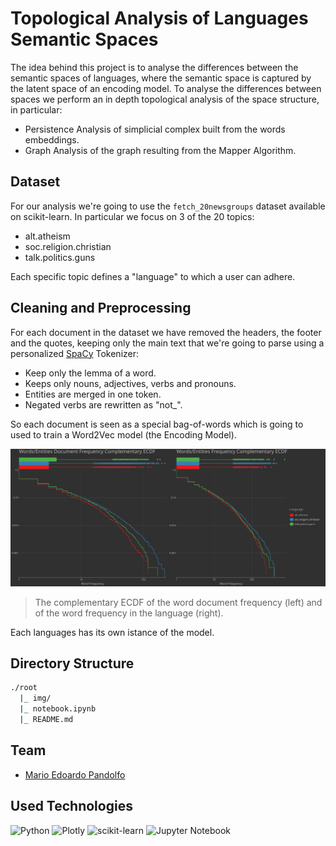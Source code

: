 # Topological Analysis of Languages Semantic Spaces

The idea behind this project is to analyse the differences between the semantic spaces of languages, where the semantic space is captured by the latent space of an encoding model.
To analyse the differences between spaces we perform an in depth topological analysis of the space structure, in particular:

- Persistence Analysis of simplicial complex built from the words embeddings.
- Graph Analysis of the graph resulting from the Mapper Algorithm. 

## Dataset

For our analysis we're going to use the `fetch_20newsgroups` dataset available on scikit-learn. In particular we focus on 3 of the 20 topics:

- alt.atheism
- soc.religion.christian
- talk.politics.guns

Each specific topic defines a "language" to which a user can adhere.

## Cleaning and Preprocessing

For each document in the dataset we have removed the headers, the footer and the quotes, keeping only the main text that we're going to parse using a personalized [SpaCy](https://spacy.io/) Tokenizer:

- Keep only the lemma of a word.
- Keeps only nouns, adjectives, verbs and pronouns.
- Entities are merged in one token.
- Negated verbs are rewritten as "not_<lemma of verb>".

So each document is seen as a special bag-of-words which is going to used to train a Word2Vec model (the Encoding Model).

![ecdf plot](./img/ecdf.svg)

> The complementary ECDF of the word document frequency (left) and of the word frequency in the language (right). 

Each languages has its own istance of the model.

## Directory Structure

```bash
./root
  |_ img/
  |_ notebook.ipynb
  |_ README.md
```

## Team

- [Mario Edoardo Pandolfo](https://github.com/JRhin)

## Used Technologies

![Python](https://img.shields.io/badge/python-3670A0?style=for-the-badge&logo=python&logoColor=ffdd54) ![Plotly](https://img.shields.io/badge/Plotly-%233F4F75.svg?style=for-the-badge&logo=plotly&logoColor=white) ![scikit-learn](https://img.shields.io/badge/scikit--learn-%23F7931E.svg?style=for-the-badge&logo=scikit-learn&logoColor=white) ![Jupyter Notebook](https://img.shields.io/badge/jupyter-%23FA0F00.svg?style=for-the-badge&logo=jupyter&logoColor=white)